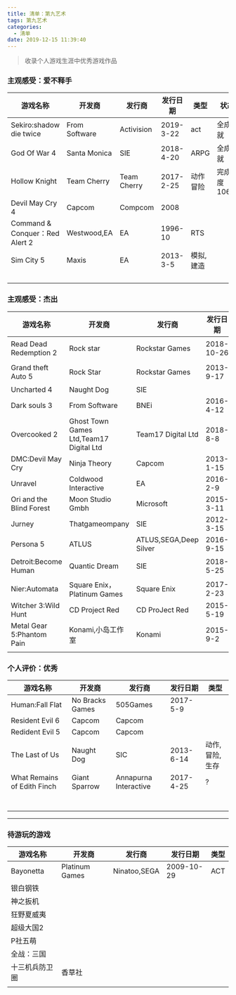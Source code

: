 ```yaml
---
title: 清单：第九艺术
tags: 第九艺术
categories:
  - 清单
date: 2019-12-15 11:39:40
---
```

>收录个人游戏生涯中优秀游戏作品

<!--more-->

### 主观感受：爱不释手

|游戏名称|开发商|发行商|发行日期|类型|状态|
|---|---|---|---|---|---|
|Sekiro:shadow die twice|From Software|Activision|2019-3-22|act|全成就|
|God Of War 4|Santa Monica|SIE|2018-4-20|ARPG|全成就|
|Hollow Knight|Team Cherry|Team Cherry|2017-2-25|动作冒险|完成度106%|
|Devil May Cry 4|Capcom|Compcom|2008|||
|Command & Conquer：Red Alert 2|Westwood,EA|EA|1996-10|RTS||
|Sim City 5|Maxis|EA|2013-3-5|模拟,建造||
|||||||
|||||||
|||||||
|||||||

### 主观感受：杰出

|游戏名称|开发商|发行商|发行日期|类型|
|---|---|---|---|---|
|Read Dead Redemption 2|Rock star|Rockstar Games|2018-10-26|动作冒险|
|Grand theft Auto 5|Rock Star|Rockstar Games|2013-9-17|动作冒险|
|Uncharted 4|Naught Dog|SIE|||
|Dark souls 3|From Software|BNEi|2016-4-12|ARPG|
|Overcooked 2|Ghost Town Games Ltd,Team17 Digital Ltd|Team17 Digital Ltd|2018-8-8|?|
|DMC:Devil May Cry|Ninja Theory|Capcom|2013-1-15|ACT|
|Unravel|Coldwood Interactive|EA|2016-2-9|ACT|
|Ori and the Blind Forest|Moon Studio Gmbh|Microsoft|2015-3-11|AVG|
|Jurney|Thatgameompany|SIE|2012-3-15|?|
|Persona 5|ATLUS|ATLUS,SEGA,Deep Silver|2016-9-15|JRPG|
|Detroit:Become Human|Quantic Dream|SIE|2018-5-25|互动电影|
|Nier:Automata|Square Enix，Platinum Games|Square Enix|2017-2-23|ARPG|
|Witcher 3:Wild Hunt|CD Project Red|CD ProJect Red|2015-5-19|ARPG|
|Metal Gear 5:Phantom Pain|Konami,小岛工作室|Konami|2015-9-2|潜入|
||||||
### 个人评价：优秀

|游戏名称|开发商|发行商|发行日期|类型|
|---|---|---|---|---|
|Human:Fall Flat|No Bracks Games|505Games|2017-5-9|
|Resident Evil 6|Capcom|Capcom||
|Redident Evil 5|Capcom|Capcom||
|The Last of Us|Naught Dog|SIC|2013-6-14|动作,冒险,生存|
|What Remains of Edith Finch|Giant Sparrow|Annapurna Interactive|2017-4-25|?|
|||||
|||||
|||||
|||||
|||||
|||||
|||||
---

### 待游玩的游戏

|游戏名称|开发商|发行商|发行日期|类型|
|---|---|---|---|---|
|Bayonetta|Platinum Games|Ninatoo,SEGA|2009-10-29|ACT|
|银白钢铁|||||
|神之扳机|||||
|狂野夏威夷|||||
|超级大国2|||||
|P社五萌|||||
|全战：三国|||||
|十三机兵防卫圈|香草社||||
||||||